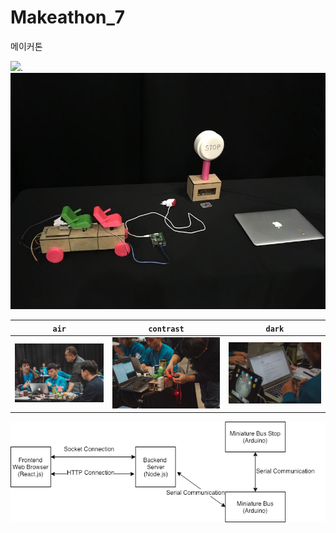 # Makeathon_7
메이커톤 


<img src="image" width="40%">.
![dark skin](images/output.jpeg )
</img>


| `air` | `contrast` | `dark` | 
| --- | --- | --- | 
| ![air skin](images/p1.jpg) | ![contrast skin](images/p2.jpg) | ![dark skin](images/p3.jpg) | 


![air skin](images/tourbus.png)
